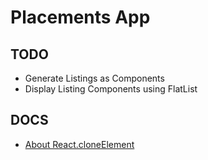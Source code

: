 # Placements App

## TODO

- Generate Listings as Components
- Display Listing Components using FlatList

## DOCS

- [About React.cloneElement](https://medium.com/trabe/advanced-composition-in-react-cloneelement-hocs-and-renderprops-a20971aec50e)
